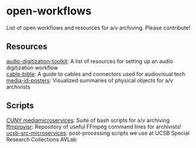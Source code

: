 # open-workflows

List of open workflows and resources for a/v archiving. Please contribute!


## Resources
[audio-digitization-toolkit](https://github.com/todrobbins/audio-digitization-toolkit): A list of resources for setting up an audio digitization workflow  
[cable-bible](https://github.com/amiaopensource/cable-bible): A guide to cables and connectors used for audiovisual tech  
[media-id-posters](https://github.com/ablwr/media-id-posters): Visualized summaries of physical objects for a/v archivists

## Scripts

[CUNY mediamicroservices](https://github.com/mediamicroservices/mm): Suite of bash scripts for a/v archiving  
[ffmprovisr](https://github.com/amiaopensource/ffmprovisr): Repository of useful FFmpeg command lines for archivists!  
[ucsb-src-microservices](https://github.com/brnco/ucsb-src-microservices): post-processing scripts we use at UCSB Special Research Collections AVLab